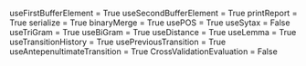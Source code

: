 useFirstBufferElement = True
useSecondBufferElement = True
printReport = True
serialize = True
binaryMerge = True
usePOS = True
useSytax = False
useTriGram = True
useBiGram = True
useDistance = True
useLemma = True
useTransitionHistory = True
usePreviousTransition = True
useAntepenultimateTransition = True
CrossValidationEvaluation = False
